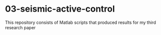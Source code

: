 # 03-seismic-active-control
This repository consists of Matlab scripts that produced results for my third research paper
